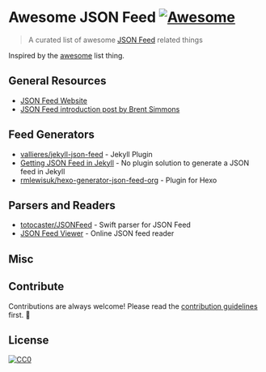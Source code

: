 # Awesome JSON Feed [![Awesome](https://cdn.rawgit.com/sindresorhus/awesome/d7305f38d29fed78fa85652e3a63e154dd8e8829/media/badge.svg)](https://github.com/sindresorhus/awesome)
> A curated list of awesome [JSON Feed](https://jsonfeed.org) related things

Inspired by the [awesome](https://github.com/sindresorhus/awesome) list thing.

## General Resources

- [JSON Feed Website](https://jsonfeed.org/)
- [JSON Feed introduction post by Brent Simmons](http://inessential.com/2017/05/17/json_feed)

## Feed Generators

- [vallieres/jekyll-json-feed](https://github.com/vallieres/jekyll-json-feed) - Jekyll Plugin
- [Getting JSON Feed in Jekyll](https://frippz.se/2017/05/18/getting-json-feed-in-jekyll/) - No plugin solution to generate a JSON feed in Jekyll
- [rmlewisuk/hexo-generator-json-feed-org](https://github.com/rmlewisuk/hexo-generator-json-feed-org) - Plugin for Hexo

## Parsers and Readers

- [totocaster/JSONFeed](https://github.com/totocaster/JSONFeed) - Swift parser for JSON Feed
- [JSON Feed Viewer](https://json-feed-viewer.herokuapp.com/) - Online JSON feed reader

## Misc


## Contribute

Contributions are always welcome! Please read the [contribution guidelines](https://github.com/sindresorhus/awesome/blob/master/contributing.md) first. :gift_heart:

## License

[![CC0](http://i.creativecommons.org/p/zero/1.0/88x31.png)](http://creativecommons.org/publicdomain/zero/1.0/)
